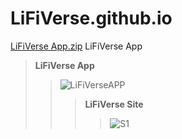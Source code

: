 # LiFiVerse.github.io
[LiFiVerse App.zip](https://github.com/Pranav-Programmer/LiFiVerse/files/9687823/LiFiVerse.App.zip)
LiFiVerse App
>**LiFiVerse App**
>>![LiFiVerseAPP](https://user-images.githubusercontent.com/79044490/193363073-5270517b-30c8-429f-a5f0-ffee11825375.png)
>>>**LiFiVerse Site**
>>>>![S1](https://user-images.githubusercontent.com/79044490/193366701-1aed2cc9-68c1-4351-b8a1-b14faa419c4e.png)

